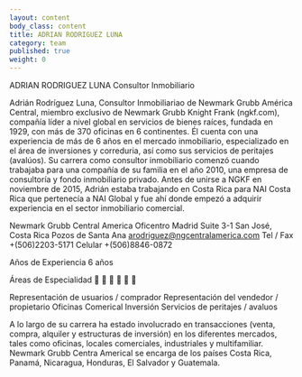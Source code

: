 ```yaml
---
layout: content
body_class: content
title: ADRIAN RODRIGUEZ LUNA
category: team
published: true
weight: 0
---
```

ADRIAN RODRIGUEZ LUNA
Consultor Inmobiliario

Adrián Rodríguez Luna, Consultor Inmobiliariao de Newmark Grubb
América Central, miembro exclusivo de Newmark Grubb Knight Frank
(ngkf.com), compañía líder a nivel global en servicios de bienes raíces,
fundada en 1929, con más de 370 oficinas en 6 continentes.
Él cuenta con una experiencia de más de 6 años en el mercado
inmobiliario, especializado en el área de inversiones y correduria, así
como sus servicios de peritajes (avalúos). Su carrera como consultor
inmobiliario comenzó cuando trabajaba para una compañía de su
familia en el año 2010, una empresa de consultoría y fondo inmobiliario
privado. Antes de unirse a NGKF en noviembre de 2015, Adrián estaba
trabajando en Costa Rica para NAI Costa Rica que pertenecía a NAI
Global y fue ahí donde empezó a adquirir experiencia en el sector
inmobiliario comercial.

Newmark Grubb Central America
Oficentro Madrid
Suite 3-1
San José, Costa Rica
Pozos de Santa Ana
arodriguez@ngcentralamerica.com
Tel / Fax +(506)2203-5171
Celular +(506)8846-0872

Años de Experiencia
6 años

Áreas de Especialidad







Representación de usuarios / comprador
Representación del vendedor / propietario
Oficinas
Comerical
Inversión
Servicios de peritajes / avaluos

A lo largo de su carrera ha estado involucrado en transacciones
(venta, compra, alquiler y estructuras de inversión) en los diferentes
mercados, tales como oficinas, locales comerciales, industriales y multifamiliar.
Newmark Grubb Centra Americal se encarga de los países Costa Rica,
Panamá, Nicaragua, Honduras, El Salvador y Guatemala.


